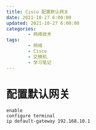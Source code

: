 ```yaml
---
title: Cisco 配置默认网关
date: 2021-10-27 6:00:00
updated: 2021-10-27 6:00:00
categories:
        - 网络技术
tags:
        - 网络
        - Cisco
        - 交换机
        - 学习笔记
---
```


# 配置默认网关

```
enable
configure terminal
ip default-gateway 192.168.10.1
```
